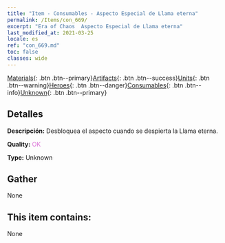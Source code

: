 ```yaml
---
title: "Item - Consumables - Aspecto Especial de Llama eterna"
permalink: /Items/con_669/
excerpt: "Era of Chaos  Aspecto Especial de Llama eterna"
last_modified_at: 2021-03-25
locale: es
ref: "con_669.md"
toc: false
classes: wide
---
```

 [Materials](/es/Items/){: .btn .btn--primary}[Artifacts](/es/Items/Artifacts/){: .btn .btn--success}[Units](/es/Items/Units/){: .btn .btn--warning}[Heroes](/es/Items/Heroes/){: .btn .btn--danger}[Consumables](/es/Items/Consumables/){: .btn .btn--info}[Unknown](/es/Items/Unknown/){: .btn .btn--primary}

## Detalles
 **Descripción:** Desbloquea el aspecto cuando se despierta la Llama eterna.

 **Quality:** <span style="color: #DA70D6">OK</span>

 **Type:** Unknown

## Gather

  None

## This item contains:

  None

